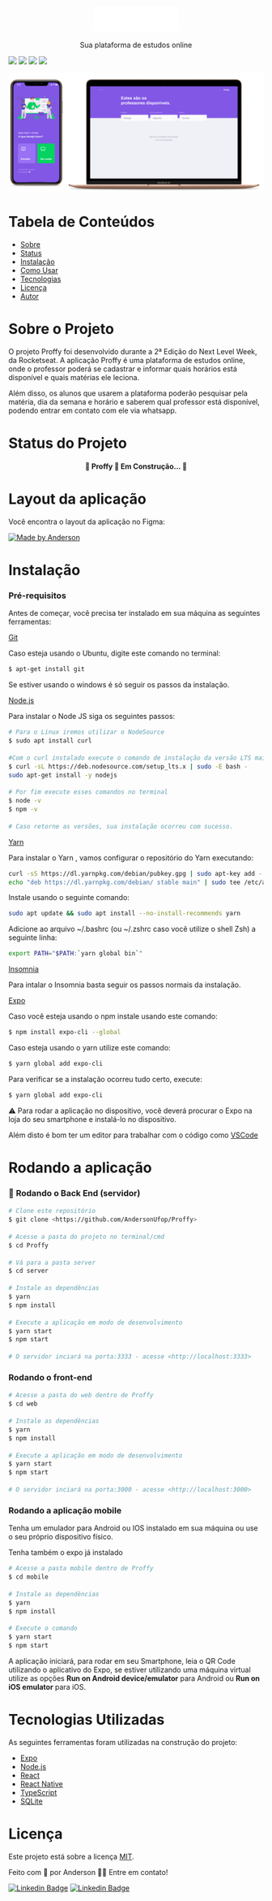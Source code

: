 <p align="center"><img src="web/src/assets/images/logo.svg" height="50px"></p>
<p align="center">Sua plataforma de estudos online</p>
<img src="https://img.shields.io/github/languages/count/AndersonUfop/Proffy?style=for-the-badge">
<img src="https://img.shields.io/github/languages/top/AndersonUfop/Proffy?color=%2345637&style=for-the-badge">
<img src="https://img.shields.io/github/repo-size/AndersonUfop/Proffy?color=%23794DB0&style=for-the-badge">
<img src="https://img.shields.io/github/last-commit/AndersonUfop/Proffy?color=4AB3B0&style=for-the-badge">

<p align="center"> 
  <img src="icons/projeto.png">
</p>

Tabela de Conteúdos
=================
<!-- ts -->
* [Sobre](#sobre-o-projeto)
* [Status](#Status-do-projeto)
* [Instalação](#Instalacao)
* [Como Usar](#Como-Usar)
* [Tecnologias](#Tecnologias)
* [Licença](#Licenca)
* [Autor](#Autor)
<!--te-->


  # Sobre o Projeto
  O projeto Proffy foi desenvolvido durante a 2ª Edição do Next Level Week, da Rocketseat. 
  A aplicação Proffy é uma plataforma de estudos online, onde o professor poderá se cadastrar e informar quais horários está disponível e quais matérias ele leciona.
  
  Além disso, os alunos que usarem  a plataforma poderão pesquisar pela matéria, dia da semana e horário e saberem qual professor está disponível, podendo entrar em contato com ele via whatsapp.
  
  # Status do Projeto
  <h4 align="center">
   🚧 Proffy  🚀 Em Construção... 🚧
  </h4>

  # Layout da aplicação
  Você encontra o layout da aplicação no Figma:
  <a href="https://www.figma.com/file/Agvethfp7FANyXDDU3LUfd/Proffy-Web-2.0?node-id=2%3A3">

  <img alt="Made by Anderson" src="https://img.shields.io/badge/Acessar%20Layout%20-Figma-%2304D361">
  </a>

  # Instalação

  ### **Pré-requisitos**
  Antes de começar, você precisa ter instalado em sua máquina as seguintes ferramentas:


  [Git](https://git-scm.com)

  Caso esteja usando o Ubuntu, digite este comando no terminal:
  ```bash
  $ apt-get install git
  ```

  Se estiver usando o windows é só seguir os passos da instalação.
  
  [Node.js](https://nodejs.org/en/)

  Para instalar o Node JS siga os seguintes passos:
  ```bash
  # Para o Linux iremos utilizar o NodeSource
  $ sudo apt install curl

  #Com o curl instalado execute o comando de instalação da versão LTS mais recente disponível:
  $ curl -sL https://deb.nodesource.com/setup_lts.x | sudo -E bash -
sudo apt-get install -y nodejs

# Por fim execute esses comandos no terminal
$ node -v
$ npm -v

# Caso retorne as versões, sua instalação ocorreu com sucesso.
  ```

  [Yarn](https://yarnpkg.com/getting-started/install)

  Para instalar o Yarn , vamos configurar o repositório do Yarn executando:
  ```bash
  curl -sS https://dl.yarnpkg.com/debian/pubkey.gpg | sudo apt-key add -
echo "deb https://dl.yarnpkg.com/debian/ stable main" | sudo tee /etc/apt/sources.list.d/yarn.list
  ```

  Instale usando o seguinte comando:
  ```bash
  sudo apt update && sudo apt install --no-install-recommends yarn
  ```

  Adicione ao arquivo ~/.bashrc (ou ~/.zshrc caso você utilize o shell Zsh) a seguinte linha: 

  ```bash
  export PATH="$PATH:`yarn global bin`"
  ```

  [Insomnia](https://insomnia.rest/download/)

  Para intalar o Insomnia basta seguir os passos normais da instalação.

  [Expo](https://expo.io/learn)

  Caso você esteja usando o npm instale usando este comando:

  ```bash
$ npm install expo-cli --global
```

Caso esteja usando o yarn utilize este comando:
```bash
$ yarn global add expo-cli 
```

Para verificar se a instalação ocorreu tudo certo, execute:
```bash
$ yarn global add expo-cli 
```

⚠️ Para rodar a aplicação no dispositivo, você deverá procurar o Expo na loja do seu smartphone e instalá-lo no dispositivo.

  Além disto é bom ter um editor para trabalhar com o código como [VSCode](https://code.visualstudio.com/)

# Rodando a aplicação

### 🎲 **Rodando o Back End (servidor)**


```bash
# Clone este repositório
$ git clone <https://github.com/AndersonUfop/Proffy>

# Acesse a pasta do projeto no terminal/cmd
$ cd Proffy

# Vá para a pasta server
$ cd server

# Instale as dependências
$ yarn
$ npm install

# Execute a aplicação em modo de desenvolvimento
$ yarn start
$ npm start

# O servidor inciará na porta:3333 - acesse <http://localhost:3333>
```

### **Rodando o front-end**


```bash
# Acesse a pasta do web dentro de Proffy
$ cd web

# Instale as dependências
$ yarn
$ npm install

# Execute a aplicação em modo de desenvolvimento
$ yarn start
$ npm start

# O servidor inciará na porta:3000 - acesse <http://localhost:3000>
```

### **Rodando a aplicação mobile**

Tenha um emulador para Android ou IOS instalado em sua máquina ou use o seu próprio dispositivo físico.

Tenha também o expo já instalado

```bash
# Acesse a pasta mobile dentro de Proffy
$ cd mobile

# Instale as dependências
$ yarn
$ npm install

# Execute o comando
$ yarn start
$ npm start
```

A aplicação iniciará, para rodar em seu Smartphone, leia o QR Code utilizando o aplicativo do Expo, se estiver utilizando uma máquina virtual utilize as opções **Run on Android device/emulator** para Android ou **Run on iOS emulator** para iOS.

# Tecnologias Utilizadas

As seguintes ferramentas foram utilizadas na construção do projeto:

- [Expo](https://expo.io/)
- [Node.js](https://nodejs.org/en/)
- [React](https://pt-br.reactjs.org/)
- [React Native](https://reactnative.dev/)
- [TypeScript](https://www.typescriptlang.org/)
- [SQLite](https://www.sqlite.org/)

# Licença
Este projeto está sobre a licença [MIT](LICENSE).

Feito com 💜 por Anderson 👋🏽 Entre em contato!

[![Linkedin Badge](https://img.shields.io/badge/-Anderson-blue?style=for-the-badge&logo=Linkedin&logoColor=white&link=https://www.linkedin.com/in/anderson-fernandes-8b5a50135/)](https://www.linkedin.com/in/anderson-fernandes-8b5a50135/) 
[![Linkedin Badge](https://img.shields.io/badge/-andersonfferreira96@gmail.com-red?style=for-the-badge&logo=gmail&logoColor=white&link=mailto:andersonfferreira96@gmail.com)](mailto:andersonfferreira96@gmail.com) 










